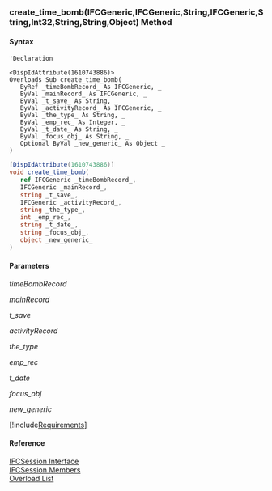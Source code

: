 ﻿### create_time_bomb(IFCGeneric,IFCGeneric,String,IFCGeneric,String,Int32,String,String,Object) Method

#### Syntax

```vbnet
'Declaration

<DispIdAttribute(1610743886)>
Overloads Sub create_time_bomb( _
   ByRef _timeBombRecord_ As IFCGeneric, _
   ByVal _mainRecord_ As IFCGeneric, _
   ByVal _t_save_ As String, _
   ByVal _activityRecord_ As IFCGeneric, _
   ByVal _the_type_ As String, _
   ByVal _emp_rec_ As Integer, _
   ByVal _t_date_ As String, _
   ByVal _focus_obj_ As String, _
   Optional ByVal _new_generic_ As Object _
)
```

```csharp
[DispIdAttribute(1610743886)]
void create_time_bomb( 
   ref IFCGeneric _timeBombRecord_,
   IFCGeneric _mainRecord_,
   string _t_save_,
   IFCGeneric _activityRecord_,
   string _the_type_,
   int _emp_rec_,
   string _t_date_,
   string _focus_obj_,
   object _new_generic_
)
```

#### Parameters

_timeBombRecord_

_mainRecord_

_t_save_

_activityRecord_

_the_type_

_emp_rec_

_t_date_

_focus_obj_

_new_generic_

[!include[Requirements](../partials/requirements.md)]

#### Reference

[IFCSession Interface](FChoice.Foundation.Clarify.Compatibility~FChoice.Foundation.Clarify.Compatibility.IFCSession.md)  
[IFCSession Members](FChoice.Foundation.Clarify.Compatibility~FChoice.Foundation.Clarify.Compatibility.IFCSession_members.md)  
[Overload List](FChoice.Foundation.Clarify.Compatibility~FChoice.Foundation.Clarify.Compatibility.IFCSession~create_time_bomb.md)